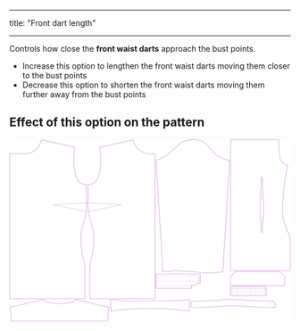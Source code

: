 ***

title: "Front dart length"

***

Controls how close the **front waist darts** approach the bust points.

- Increase this option to lengthen the front waist darts moving them closer to the bust points
- Decrease this option to shorten the front waist darts moving them further away from the bust points

## Effect of this option on the pattern

![This image shows the effect of this option by superimposing several variants that have a different value for this option](simone_frontdartlength_sample.svg "Effect of this option on the pattern")
